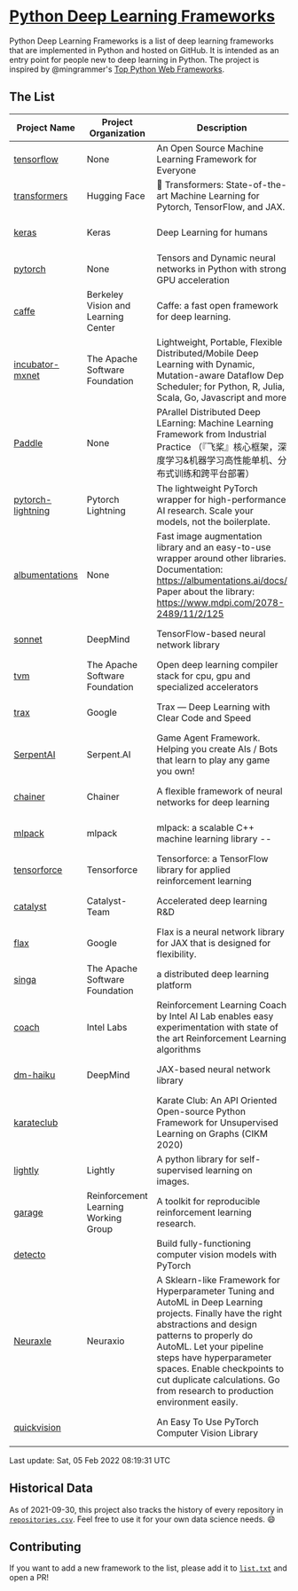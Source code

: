 # [Python Deep Learning Frameworks](https://www.github.com/shimst3r/python-deep-learning-frameworks)

Python Deep Learning Frameworks is a list of deep learning frameworks that are implemented in Python and hosted on GitHub. It is intended as an entry point for people new to deep learning in Python. The project is inspired by @mingrammer's [Top Python Web Frameworks](https://github.com/mingrammer/python-web-framework-stars).

## The List

| Project Name | Project Organization | Description | Stars | Forks | Open Issues | Last Commit |
| ------------ | -------------------- | ----------- | ----: | ----: | ----------: | ----------- |
| [tensorflow](https://tensorflow.org) | None | An Open Source Machine Learning Framework for Everyone | 162659 | 86282 | 2517 | 0 day(s) ago |
| [transformers](https://huggingface.co/transformers) | Hugging Face | 🤗 Transformers: State-of-the-art Machine Learning for Pytorch, TensorFlow, and JAX. | 57724 | 13642 | 448 | 0 day(s) ago |
| [keras](http://keras.io/) | Keras | Deep Learning for humans | 53888 | 18986 | 265 | 0 day(s) ago |
| [pytorch](https://pytorch.org) | None | Tensors and Dynamic neural networks in Python with strong GPU acceleration | 53810 | 14863 | 11211 | 0 day(s) ago |
| [caffe](http://caffe.berkeleyvision.org/) | Berkeley Vision and Learning Center | Caffe: a fast open framework for deep learning. | 32230 | 18937 | 1178 | 0 day(s) ago |
| [incubator-mxnet](https://mxnet.apache.org) | The Apache Software Foundation | Lightweight, Portable, Flexible Distributed/Mobile Deep Learning with Dynamic, Mutation-aware Dataflow Dep Scheduler; for Python, R, Julia, Scala, Go, Javascript and more | 19848 | 6891 | 1974 | 0 day(s) ago |
| [Paddle](http://www.paddlepaddle.org/) | None | PArallel Distributed Deep LEarning: Machine Learning Framework from Industrial Practice （『飞桨』核心框架，深度学习&机器学习高性能单机、分布式训练和跨平台部署） | 17537 | 4264 | 2781 | 1 day(s) ago |
| [pytorch-lightning](https://pytorchlightning.ai) | Pytorch Lightning | The lightweight PyTorch wrapper for high-performance AI research. Scale your models, not the boilerplate. | 17242 | 2150 | 487 | 0 day(s) ago |
| [albumentations](https://albumentations.ai) | None | Fast image augmentation library and an easy-to-use wrapper around other libraries. Documentation:  https://albumentations.ai/docs/ Paper about the library: https://www.mdpi.com/2078-2489/11/2/125 | 9614 | 1232 | 261 | 0 day(s) ago |
| [sonnet](https://sonnet.dev/) | DeepMind | TensorFlow-based neural network library | 9184 | 1310 | 24 | 0 day(s) ago |
| [tvm](https://tvm.apache.org/) | The Apache Software Foundation | Open deep learning compiler stack for cpu, gpu and specialized accelerators | 7665 | 2376 | 330 | 1 day(s) ago |
| [trax](https://github.com/google/trax) | Google | Trax — Deep Learning with Clear Code and Speed | 6744 | 691 | 89 | 0 day(s) ago |
| [SerpentAI](http://serpent.ai) | Serpent.AI | Game Agent Framework. Helping you create AIs / Bots that learn to play any game you own! | 6153 | 724 | 2 | 0 day(s) ago |
| [chainer](https://chainer.org) | Chainer | A flexible framework of neural networks for deep learning | 5660 | 1379 | 9 | 1 day(s) ago |
| [mlpack](https://www.mlpack.org/) | mlpack | mlpack: a scalable C++ machine learning library --  | 3905 | 1407 | 77 | 2 day(s) ago |
| [tensorforce](https://github.com/tensorforce/tensorforce) | Tensorforce | Tensorforce: a TensorFlow library for applied reinforcement learning | 3085 | 515 | 4 | 1 day(s) ago |
| [catalyst](https://catalyst-team.com) | Catalyst-Team | Accelerated deep learning R&D | 2829 | 351 | 5 | 2 day(s) ago |
| [flax](https://github.com/google/flax) | Google | Flax is a neural network library for JAX that is designed for flexibility. | 2617 | 296 | 169 | 0 day(s) ago |
| [singa](https://github.com/apache/singa) | The Apache Software Foundation | a distributed deep learning platform | 2519 | 802 | 39 | 4 day(s) ago |
| [coach](https://intellabs.github.io/coach/) | Intel Labs | Reinforcement Learning Coach by Intel AI Lab enables easy experimentation with state of the art Reinforcement Learning algorithms | 2106 | 423 | 87 | 0 day(s) ago |
| [dm-haiku](https://dm-haiku.readthedocs.io) | DeepMind | JAX-based neural network library | 1706 | 129 | 36 | 0 day(s) ago |
| [karateclub](https://karateclub.readthedocs.io) |  | Karate Club: An API Oriented Open-source Python Framework for Unsupervised Learning on Graphs (CIKM 2020) | 1506 | 182 | 1 | 4 day(s) ago |
| [lightly](https://github.com/lightly-ai/lightly) | Lightly | A python library for self-supervised learning on images. | 1448 | 98 | 66 | 1 day(s) ago |
| [garage](https://github.com/rlworkgroup/garage) | Reinforcement Learning Working Group | A toolkit for reproducible reinforcement learning research. | 1391 | 246 | 221 | 2 day(s) ago |
| [detecto](https://detecto.readthedocs.io/) |  | Build fully-functioning computer vision models with PyTorch | 532 | 88 | 25 | 3 day(s) ago |
| [Neuraxle](https://www.neuraxle.org/) | Neuraxio | A Sklearn-like Framework for Hyperparameter Tuning and AutoML in Deep Learning projects. Finally have the right abstractions and design patterns to properly do AutoML. Let your pipeline steps have hyperparameter spaces. Enable checkpoints to cut duplicate calculations. Go from research to production environment easily. | 495 | 53 | 115 | 3 day(s) ago |
| [quickvision](https://github.com/oke-aditya/quickvision) |  | An Easy To Use PyTorch Computer Vision Library | 47 | 4 | 19 | 2 day(s) ago |

Last update: Sat, 05 Feb 2022 08:19:31 UTC

## Historical Data

As of 2021-09-30, this project also tracks the history of every repository in [`repositories.csv`](./repositories.csv). Feel free to use it for your own data science needs. :smile:

## Contributing

If you want to add a new framework to the list, please add it to [`list.txt`](./python-deep-learning-frameworks/list.txt) and open a PR!